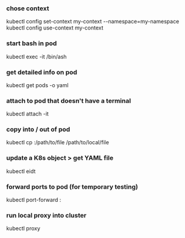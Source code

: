 ### chose context
kubectl config set-context my-context --namespace=my-namespace
kubectl config use-context my-context

### start bash in pod
kubectl exec -it <pod-name> /bin/ash

### get detailed info on pod
kubectl get pods <pod-name> -o yaml

### attach to pod that doesn't have a terminal
kubectl attach -it <pod-name>

### copy into / out of pod
kubectl cp <pod-name>:/path/to/file /path/to/local/file

### update a K8s object > get YAML file
kubectl eidt <resource> <object>

### forward ports to pod (for temporary testing)
kubectl port-forward <pod-name> <outside port>:<port in pod>

### run local proxy into cluster
kubectl proxy